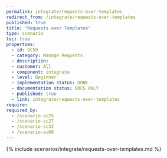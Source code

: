 ```yaml
---
permalink: integrate/requests-over-templates
redirect_from: /integrate/requests-over-templates
published: true
title: "Requests over Templates"
type: scenario
toc: true
properties:
  - id: SC59
  - category: Manage Requests
  - description:
  - customer: All
  - component: integrate
  - level: Beginner
  - implementation status: DONE
  - documentation status: DOCS ONLY
  - published: true
  - link: integrate/requests-over-templates
require:
required_by:
  - /scenario-sc25
  - /scenario-sc27
  - /scenario-sc32
  - /scenario-sc60
---
```


{% include scenarios/integrate/requests-over-templates.md %}
